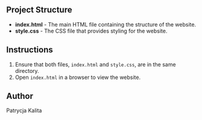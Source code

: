 ## Project Structure

- **index.html** - The main HTML file containing the structure of the website.
- **style.css** - The CSS file that provides styling for the website.

## Instructions

1. Ensure that both files, `index.html` and `style.css`, are in the same directory.
2. Open `index.html` in a browser to view the website.

## Author

Patrycja Kalita

